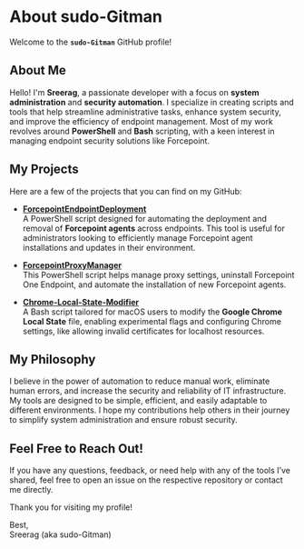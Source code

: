 # About sudo-Gitman

Welcome to the **`sudo-Gitman`** GitHub profile!

## About Me

Hello! I'm **Sreerag**, a passionate developer with a focus on **system administration** and **security automation**. I specialize in creating scripts and tools that help streamline administrative tasks, enhance system security, and improve the efficiency of endpoint management. Most of my work revolves around **PowerShell** and **Bash** scripting, with a keen interest in managing endpoint security solutions like Forcepoint.

## My Projects

Here are a few of the projects that you can find on my GitHub:

- **[ForcepointEndpointDeployment](https://github.com/sudo-Gitman/ForcepointEndpointDeployment)**  
  A PowerShell script designed for automating the deployment and removal of **Forcepoint agents** across endpoints. This tool is useful for administrators looking to efficiently manage Forcepoint agent installations and updates in their environment.

- **[ForcepointProxyManager](https://github.com/sudo-Gitman/ForcepointProxyManager)**  
  This PowerShell script helps manage proxy settings, uninstall Forcepoint One Endpoint, and automate the installation of new Forcepoint agents.

- **[Chrome-Local-State-Modifier](https://github.com/sudo-Gitman/Chrome-Local-State-Modifier)**  
  A Bash script tailored for macOS users to modify the **Google Chrome Local State** file, enabling experimental flags and configuring Chrome settings, like allowing invalid certificates for localhost resources.

## My Philosophy

I believe in the power of automation to reduce manual work, eliminate human errors, and increase the security and reliability of IT infrastructure. My tools are designed to be simple, efficient, and easily adaptable to different environments. I hope my contributions help others in their journey to simplify system administration and ensure robust security.

## Feel Free to Reach Out!

If you have any questions, feedback, or need help with any of the tools I’ve shared, feel free to open an issue on the respective repository or contact me directly.

Thank you for visiting my profile!

Best,  
Sreerag (aka sudo-Gitman)
